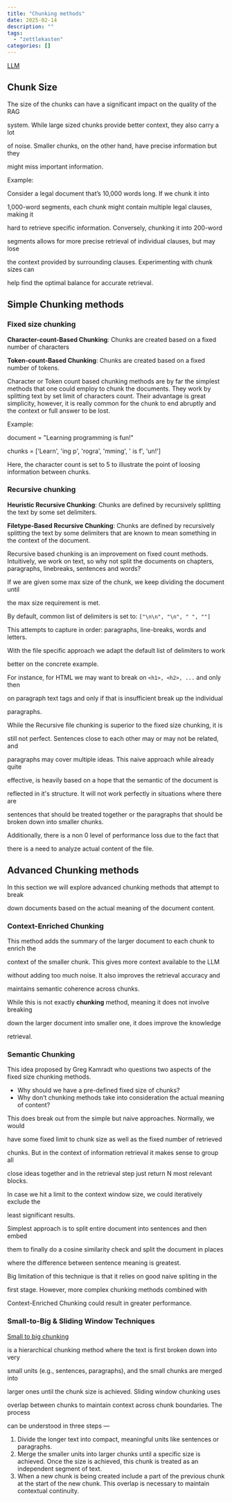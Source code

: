 ```yaml
---
title: "Chunking methods"
date: 2025-02-14
description: ""
tags: 
  - "zettlekasten"
categories: []
---
```


[LLM](LLM.md)

## Chunk Size

The size of the chunks can have a significant impact on the quality of the RAG

system. While large sized chunks provide better context, they also carry a lot

of noise. Smaller chunks, on the other hand, have precise information but they

might miss important information. 

Example: 

Consider a legal document that’s 10,000 words long. If we chunk it into

1,000-word segments, each chunk might contain multiple legal clauses, making it

hard to retrieve specific information. Conversely, chunking it into 200-word

segments allows for more precise retrieval of individual clauses, but may lose

the context provided by surrounding clauses. Experimenting with chunk sizes can

help find the optimal balance for accurate retrieval.

## Simple Chunking methods

### Fixed size chunking

**Character-count-Based Chunking**: Chunks are created based on a fixed number of characters

**Token-count-Based Chunking**: Chunks are created based on a fixed number of tokens.

Character or Token count based chunking methods are by far the simplest methods that one could employ to chunk the documents. They work by splitting text by set limit of characters count. Their advantage is great simplicity, however, it is really common for the chunk to end abruptly and the context or full answer to be lost.

Example:

document = "Learning programming is fun!"

chunks = ['Learn', 'ing p', 'rogra', 'mming', ' is f', 'un!']

Here, the character count is set to 5 to illustrate the point of loosing information between chunks.

### Recursive chunking

**Heuristic Recursive Chunking**: Chunks are defined by recursively splitting the text by some set delimiters. 

**Filetype-Based Recursive Chunking**: Chunks are defined by recursively splitting the text by some delimiters that are known to mean something in the context of the document. 

Recursive based chunking is an improvement on fixed count methods. Intuitively, we work on text, so why not split the documents on chapters, paragraphs, linebreaks, sentences and words?

If we are given some max size of the chunk, we keep dividing the document until

the max size requirement is met.

By default, common list of delimiters is set to: `["\n\n", "\n", " ", ""]`

This attempts to capture in order: paragraphs, line-breaks, words and letters.

With the file specific approach we adapt the default list of delimiters to work

better on the concrete example. 

For instance, for HTML we may want to break on `<h1>, <h2>, ...` and only then

on paragraph text tags and only if that is insufficient break up the individual

paragraphs.

While the Recursive file chunking is superior to the fixed size chunking, it is

still not perfect. Sentences close to each other may or may not be related, and

paragraphs may cover multiple ideas. This naive approach while already quite

effective, is heavily based on a hope that the semantic of the document is 

reflected in it's structure. It will not work perfectly in situations where there are 

sentences that should be treated together or the paragraphs that should be broken down into smaller chunks.

Additionally, there is a non 0 level of performance loss due to the fact that

there is a need to analyze actual content of the file. 

## Advanced Chunking methods

In this section we will explore advanced chunking methods that attempt to break

down documents based on the actual meaning of the document content.

### Context-Enriched Chunking

This method adds the summary of the larger document to each chunk to enrich the

context of the smaller chunk. This gives more context available to the LLM

without adding too much noise. It also improves the retrieval accuracy and

maintains semantic coherence across chunks.

While this is not exactly **chunking** method, meaning it does not involve breaking

down the larger document into smaller one, it does improve the knowledge 

retrieval.

### Semantic Chunking

This idea proposed by Greg Kamradt who questions two aspects of the fixed size chunking methods.

- Why should we have a pre-defined fixed size of chunks?
- Why don’t chunking methods take into consideration the actual meaning of content?

This does break out from the simple but naive approaches. Normally, we would

have some fixed limit to chunk size as well as the fixed number of retrieved

chunks. But in the context of information retrieval it makes sense to group all 

close ideas together and in the retrieval step just return N most relevant blocks.

In case we hit a limit to the context window size, we could iteratively exclude the

least significant results.

Simplest approach is to split entire document into sentences and then embed 

them to finally do a cosine similarity check and split the document in places

where the difference between sentence meaning is greatest.

Big limitation of this technique is that it relies on good naive spliting in the

first stage. However, more complex chunking methods combined with

Context-Enriched Chunking could result in greater performance. 

### Small-to-Big & Sliding Window Techniques

[Small to big chunking](https://archive.is/o/zE3Og/https://towardsdatascience.com/advanced-rag-01-small-to-big-retrieval-172181b396d4)

is a hierarchical chunking method where the text is first broken down into very

small units (e.g., sentences, paragraphs), and the small chunks are merged into

larger ones until the chunk size is achieved. Sliding window chunking uses

overlap between chunks to maintain context across chunk boundaries. The process

can be understood in three steps —

1. Divide the longer text into compact, meaningful units like sentences or paragraphs.
2. Merge the smaller units into larger chunks until a specific size is achieved. Once the size is achieved, this chunk is treated as an independent segment of text.
3. When a new chunk is being created include a part of the previous chunk at the start of the new chunk. This overlap is necessary to maintain contextual continuity.
